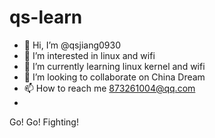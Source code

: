 # qs-learn
- 👋 Hi, I’m @qsjiang0930
- 👀 I’m interested in linux and wifi
- 🌱 I’m currently learning linux kernel and wifi
- 💞️ I’m looking to collaborate on China Dream
- 📫 How to reach me 873261004@qq.com
- 
 Go! Go! Fighting!
